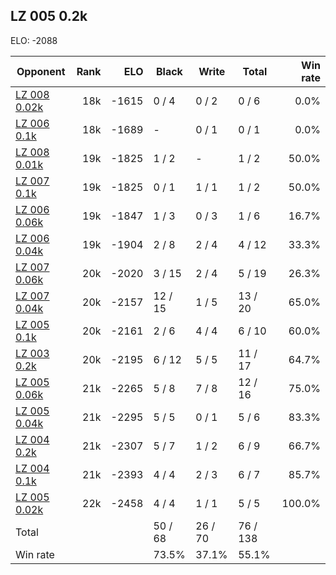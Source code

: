 ## LZ 005 0.2k ##

ELO: -2088

Opponent | Rank | ELO | Black | Write | Total | Win rate
---------|-----:|----:|-------|-------|-------|-------:
[LZ 008 0.02k](LZ%20008%200.02k.md) | 18k | -1615 | 0 / 4 | 0 / 2 | 0 / 6 | 0.0%
[LZ 006 0.1k](LZ%20006%200.1k.md) | 18k | -1689 | - | 0 / 1 | 0 / 1 | 0.0%
[LZ 008 0.01k](LZ%20008%200.01k.md) | 19k | -1825 | 1 / 2 | - | 1 / 2 | 50.0%
[LZ 007 0.1k](LZ%20007%200.1k.md) | 19k | -1825 | 0 / 1 | 1 / 1 | 1 / 2 | 50.0%
[LZ 006 0.06k](LZ%20006%200.06k.md) | 19k | -1847 | 1 / 3 | 0 / 3 | 1 / 6 | 16.7%
[LZ 006 0.04k](LZ%20006%200.04k.md) | 19k | -1904 | 2 / 8 | 2 / 4 | 4 / 12 | 33.3%
[LZ 007 0.06k](LZ%20007%200.06k.md) | 20k | -2020 | 3 / 15 | 2 / 4 | 5 / 19 | 26.3%
[LZ 007 0.04k](LZ%20007%200.04k.md) | 20k | -2157 | 12 / 15 | 1 / 5 | 13 / 20 | 65.0%
[LZ 005 0.1k](LZ%20005%200.1k.md) | 20k | -2161 | 2 / 6 | 4 / 4 | 6 / 10 | 60.0%
[LZ 003 0.2k](LZ%20003%200.2k.md) | 20k | -2195 | 6 / 12 | 5 / 5 | 11 / 17 | 64.7%
[LZ 005 0.06k](LZ%20005%200.06k.md) | 21k | -2265 | 5 / 8 | 7 / 8 | 12 / 16 | 75.0%
[LZ 005 0.04k](LZ%20005%200.04k.md) | 21k | -2295 | 5 / 5 | 0 / 1 | 5 / 6 | 83.3%
[LZ 004 0.2k](LZ%20004%200.2k.md) | 21k | -2307 | 5 / 7 | 1 / 2 | 6 / 9 | 66.7%
[LZ 004 0.1k](LZ%20004%200.1k.md) | 21k | -2393 | 4 / 4 | 2 / 3 | 6 / 7 | 85.7%
[LZ 005 0.02k](LZ%20005%200.02k.md) | 22k | -2458 | 4 / 4 | 1 / 1 | 5 / 5 | 100.0%
Total | | | 50 / 68 | 26 / 70 | 76 / 138 | 
Win rate| | | 73.5% | 37.1% | 55.1% | 
